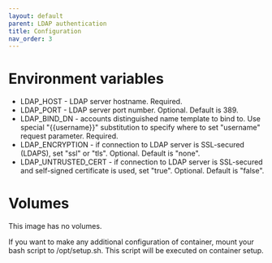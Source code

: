 ```yaml
---
layout: default
parent: LDAP authentication
title: Configuration
nav_order: 3
---
```


Environment variables
=====================

- LDAP_HOST - LDAP server hostname. Required.
- LDAP_PORT - LDAP server port number. Optional. Default is 389.
- LDAP_BIND_DN - accounts distinguished name template to bind to. Use special "{{username}}" substitution to specify where to set "username" request parameter. Required.
- LDAP_ENCRYPTION - if connection to LDAP server is SSL-secured (LDAPS), set "ssl" or "tls". Optional. Default is "none".
- LDAP_UNTRUSTED_CERT - if connection to LDAP server is SSL-secured and self-signed certificate is used, set "true". Optional. Default is "false".

Volumes
=======

This image has no volumes.

If you want to make any additional configuration of container, mount your bash script to /opt/setup.sh. This script will be executed on container setup.
